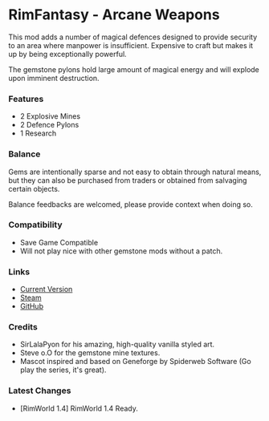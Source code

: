 # RimFantasy - Arcane Weapons

This mod adds a number of magical defences designed to provide security to an area where manpower is insufficient. Expensive to craft but makes it up by being exceptionally powerful.

The gemstone pylons hold large amount of magical energy and will explode upon imminent destruction.

### Features

- 2 Explosive Mines
- 2 Defence Pylons
- 1 Research

### Balance

Gems are intentionally sparse and not easy to obtain through natural means, but they can also be purchased from traders or obtained from salvaging certain objects.

Balance feedbacks are welcomed, please provide context when doing so.

### Compatibility

- Save Game Compatible
- Will not play nice with other gemstone mods without a patch.

### Links

- [Current Version](https://github.com/Sierra0001/RimFantasy---Arcane-Defences/releases/tag/v1.1)
- [Steam](https://steamcommunity.com/sharedfiles/filedetails/?id=2656314145)
- [GitHub](https://github.com/Sierra0001/RimFantasy---Arcane-Defences)

### Credits

- SirLalaPyon for his amazing, high-quality vanilla styled art.
- Steve o.O for the gemstone mine textures.
- Mascot inspired and based on Geneforge by Spiderweb Software (Go play the series, it's great).

### Latest Changes

- [RimWorld 1.4] RimWorld 1.4 Ready.
